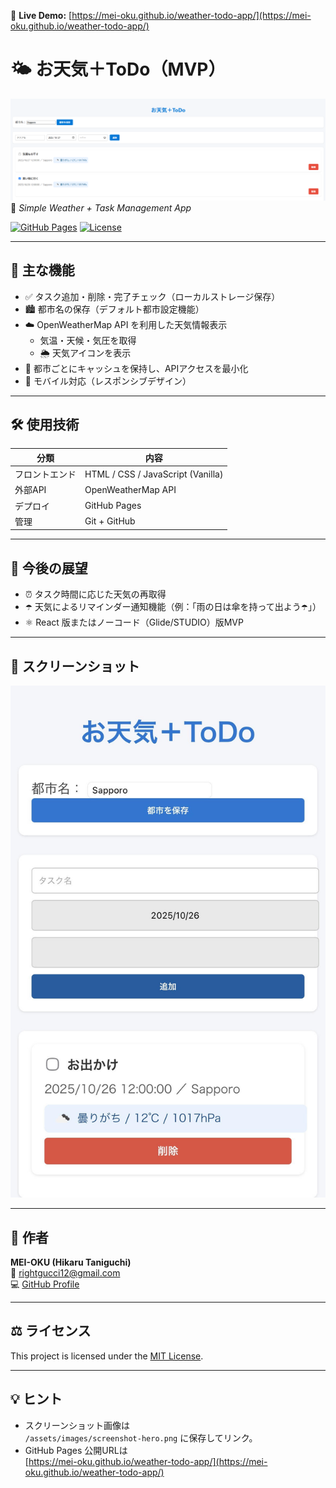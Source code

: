 🔗 **Live Demo:** [https://mei-oku.github.io/weather-todo-app/](https://mei-oku.github.io/weather-todo-app/)



# 🌤️ お天気＋ToDo（MVP）

![screenshot](assets/images/screenshot-hero.png)  
📍 *Simple Weather + Task Management App*

[![GitHub Pages](https://img.shields.io/badge/Live_Demo-Open-blue?logo=githubpages)](https://mei-oku.github.io/weather-todo-app/)
[![License](https://img.shields.io/badge/license-MIT-green.svg)](LICENSE)

---

## 🧩 主な機能
- ✅ タスク追加・削除・完了チェック（ローカルストレージ保存）
- 🏙️ 都市名の保存（デフォルト都市設定機能）
- ☁️ OpenWeatherMap API を利用した天気情報表示  
  - 気温・天候・気圧を取得  
  - 🌦️ 天気アイコンを表示
- 💾 都市ごとにキャッシュを保持し、APIアクセスを最小化
- 📱 モバイル対応（レスポンシブデザイン）

---

## 🛠️ 使用技術
| 分類 | 内容 |
|------|------|
| フロントエンド | HTML / CSS / JavaScript (Vanilla) |
| 外部API | OpenWeatherMap API |
| デプロイ | GitHub Pages |
| 管理 | Git + GitHub |

---

## 🌈 今後の展望
- ⏰ タスク時間に応じた天気の再取得  
- ☂️ 天気によるリマインダー通知機能（例：「雨の日は傘を持って出よう☂️」）  
- ⚛️ React 版またはノーコード（Glide/STUDIO）版MVP  

---

## 📸 スクリーンショット
![app-preview](assets/images/app-preview.png)

---

## 👤 作者
**MEI-OKU (Hikaru Taniguchi)**  
📧 rightgucci12@gmail.com  
💻 [GitHub Profile](https://github.com/MEI-OKU)

---

## ⚖️ ライセンス
This project is licensed under the [MIT License](LICENSE).

---

## 💡 ヒント
- スクリーンショット画像は  
  `/assets/images/screenshot-hero.png` に保存してリンク。  
- GitHub Pages 公開URLは  
  [https://mei-oku.github.io/weather-todo-app/](https://mei-oku.github.io/weather-todo-app/)
